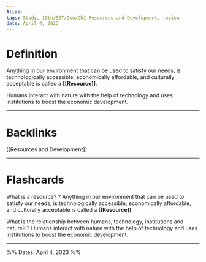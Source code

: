 ```yaml
---
Alias:
tags: Study, 10th/SST/Geo/Ch1-Resources-and-Development, review
date: April 4, 2023
---
```

# Definition

Anything in our environment that can be used to satisfy our needs, is technologically accessible, economically affordable, and culturally acceptable is called a **[[Resource]]**.

Humans interact with nature with the help of technology and uses institutions to boost the economic development.


---
# Backlinks

[[Resources and Development]]

---
# Flashcards

What is a resource?
?
Anything in our environment that can be used to satisfy our needs, is technologically accessible, economically affordable, and culturally acceptable is called a **[[Resource]]**.
<!--SR:!2024-04-05,195,220-->

What is the relationship between humans, technology, institutions and nature?
?
Humans interact with nature with the help of technology and uses institutions to boost the economic development.
<!--SR:!2024-05-30,87,138-->

---

%%
Dates: April 4, 2023
%%
